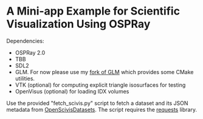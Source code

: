 # A Mini-app Example for Scientific Visualization Using OSPRay

Dependencies:

- OSPRay 2.0
- TBB
- SDL2
- GLM. For now please use my [fork of GLM](https://github.com/Twinklebear/glm) which provides
    some CMake utilities.
- VTK (optional) for computing explicit triangle isosurfaces for testing
- OpenVisus (optional) for loading IDX volumes

Use the provided "fetch_scivis.py" script to fetch a dataset and its
JSON metadata from [OpenScivisDatasets](https://klacansky.com/open-scivis-datasets/).
The script requires the [requests](https://requests.readthedocs.io/en/master/) library.

